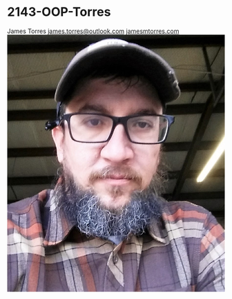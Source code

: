 # 2143-OOP-Torres
James Torres
james.torres@outlook.com
[jamesmtorres.com](www.jamesmtorres.com)
![me](https://github.com/ghostpickle/2143-OOP-Torres/blob/master/JT2017.jpg?raw=true "James Torres")

